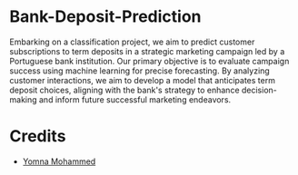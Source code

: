 # Bank-Deposit-Prediction
Embarking on a classification project, we aim to predict customer subscriptions to term deposits in a strategic marketing campaign led by a Portuguese bank institution. Our primary objective is to evaluate campaign success using machine learning for precise forecasting. By analyzing customer interactions, we aim to develop a model that anticipates term deposit choices, aligning with the bank's strategy to enhance decision-making and inform future successful marketing endeavors.
# Credits
- [Yomna Mohammed](https://www.linkedin.com/in/yomna-muhammed-bassam-b964a6270)
